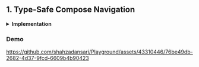 ## 1. Type-Safe Compose Navigation

<details>
  <summary><b>Implementation</b></summary>
  
  <b><br>Make sure to annotate destinations and custom parcelables with `@Serializable`<br></b>
  
  ### 1. Define Destinations
  ```kotlin

  // Defines a home destination that doesn't take any arguments
  @Serializable
  object Home
  
  // Defines a profile destination that takes an ID
  @Serializable
  data class Profile(val id: String)

  ```

  ### 2. Define NavHost
  ```kotlin

  NavHost(navController = navController, startDestination = Home) {
    composable<Home> {
        HomeScreen()
    }

    composable<Profile> { backStackEntry: NavBackStackEntry ->
        val args = backStackEntry.toRoute<Profile>()
        ProfileScreen(id = args.id)
    }
}
 
  ```

  ### 3. Pass complex data
  
  1. Annotate your `data class` with `@Parcelize` and implement `Parcelable` interface
  2. Define Custom `NavType` for that `data class` - [Generic mapper for CustomNavType](https://github.com/shahzadansari/Playground/blob/1c1a24b8bf6adc924852c9387ff6b27e0bf2c259/app/src/main/java/com/example/playground/tutorial01_typesafe_compose_navigation/ComposeNavigationExt.kt#L13)
  
  ```kotlin
  
  @Serializable
  @Parcelize
  data class User(val name: String, val age: Int) : Parcelable
  
  ```

  #### 3.1 Update Destination to take Custom Parcelable as args

  ```kotlin
  composable<Profile>(
      typeMap = mapOf(typeOf<User>() to CustomNavType(User::class.java, User.serializer()))
  ) { backStackEntry: NavBackStackEntry ->
      val args = backStackEntry.toRoute<Profile>()
      ProfileScreen(user = args.user)
  }
  ```
  
</details>


### Demo

https://github.com/shahzadansari/Playground/assets/43310446/76be49db-2682-4d37-9fcd-6609b4b90423

